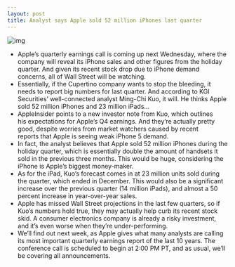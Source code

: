 ```yaml
---
layout: post
title: Analyst says Apple sold 52 million iPhones last quarter
---
```

![img](http://media.idownloadblog.com/wp-content/uploads/2012/09/Apple-Store-iPhone-5-sign-quantities-limited.jpg)
* Apple’s quarterly earnings call is coming up next Wednesday, where the company will reveal its iPhone sales and other figures from the holiday quarter. And given its recent stock drop due to iPhone demand concerns, all of Wall Street will be watching.
* Essentially, if the Cupertino company wants to stop the bleeding, it needs to report big numbers for last quarter. And according to KGI Securities’ well-connected analyst Ming-Chi Kuo, it will. He thinks Apple sold 52 million iPhones and 23 million iPads…
* AppleInsider points to a new investor note from Kuo, which outlines his expectations for Apple’s Q4 earnings. And they’re actually pretty good, despite worries from market watchers caused by recent reports that Apple is seeing weak iPhone 5 demand.
* In fact, the analyst believes that Apple sold 52 million iPhones during the holiday quarter, which is essentially double the amount of handsets it sold in the previous three months. This would be huge, considering the iPhone is Apple’s biggest money-maker.
* As for the iPad, Kuo’s forecast comes in at 23 million units sold during the quarter, which ended in December. This would also be a significant increase over the previous quarter (14 million iPads), and almost a 50 percent increase in year-over-year sales.
* Apple has missed Wall Street projections in the last few quarters, so if Kuo’s numbers hold true, they may actually help curb its recent stock skid. A consumer electronics company is already a risky investment, and it’s even worse when they’re under-performing.
* We’ll find out next week, as Apple gives what many analysts are calling its most important quarterly earnings report of the last 10 years. The conference call is scheduled to begin at 2:00 PM PT, and as usual, we’ll be covering all announcements.

